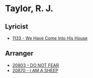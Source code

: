 # Taylor, R. J.

## Lyricist

- [1133 - We Have Come Into His House](/hymns/1133.md)

## Arranger

- [20803 - DO NOT FEAR](/hymns/20803.md)
- [20870 - I AM A SHEEP](/hymns/20870.md)

